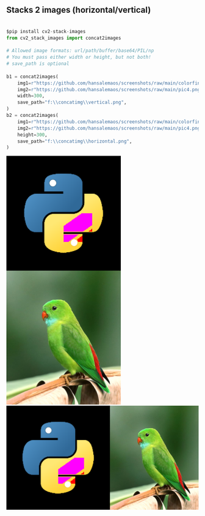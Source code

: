 <h2>Stacks 2 images (horizontal/vertical)</h2>


```python

$pip install cv2-stack-images
from cv2_stack_images import concat2images

# Allowed image formats: url/path/buffer/base64/PIL/np
# You must pass either width or height, but not both!
# save_path is optional

b1 = concat2images(
    img1=r"https://github.com/hansalemaos/screenshots/raw/main/colorfind3.png",
    img2=r"https://github.com/hansalemaos/screenshots/raw/main/pic4.png",
    width=300,
    save_path="f:\\concatimg\\vertical.png",
)
b2 = concat2images(
    img1=r"https://github.com/hansalemaos/screenshots/raw/main/colorfind3.png",
    img2=r"https://github.com/hansalemaos/screenshots/raw/main/pic4.png",
    height=300,
    save_path="f:\\concatimg\\horizontal.png",
)

```

<img src="https://raw.githubusercontent.com/hansalemaos/screenshots/main/vertical.png"/>


<img src="https://raw.githubusercontent.com/hansalemaos/screenshots/main/horizontal.png"/>
